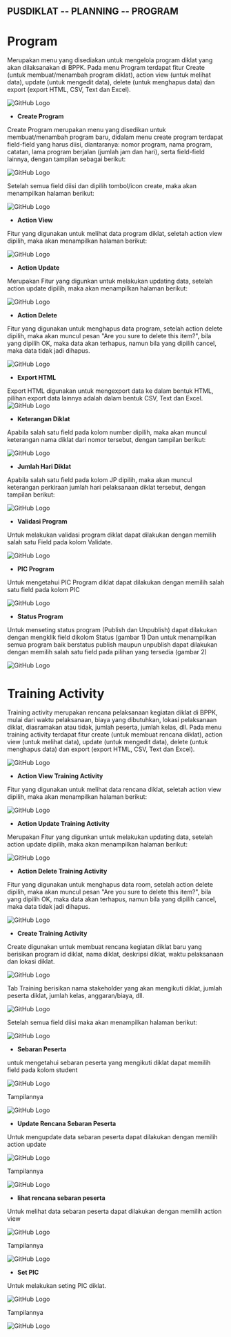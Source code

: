 PUSDIKLAT -- PLANNING -- PROGRAM 
--
# Program #
Merupakan menu yang disediakan untuk mengelola program diklat yang akan dilaksanakan di BPPK. Pada menu Program terdapat fitur Create (untuk membuat/menambah program diklat), action view (untuk melihat data), update (untuk mengedit data), delete (untuk menghapus data) dan export (export HTML, CSV, Text dan Excel).

![GitHub Logo](/images/30.jpg)

- **Create Program**

Create Program merupakan menu yang disedikan untuk membuat/menambah program baru, didalam menu create program terdapat field-field yang harus diisi, diantaranya: nomor program, nama program, catatan, lama program berjalan (jumlah jam dan hari), serta field-field lainnya, dengan tampilan sebagai berikut:

![GitHub Logo](/images/31.jpg)

Setelah semua field diisi dan dipilih tombol/icon create, maka akan menampilkan halaman berikut:

![GitHub Logo](/images/32.jpg)

- **Action View**

Fitur yang digunakan untuk melihat data program diklat, seletah action view dipilih, maka akan menampilkan halaman berikut:

![GitHub Logo](/images/33.jpg)

- **Action Update**

Merupakan Fitur yang digunkan untuk melakukan updating data, setelah action update dipilih, maka akan menampilkan halaman berikut:

![GitHub Logo](/images/34.jpg)

- **Action Delete**

Fitur yang digunakan untuk menghapus data program, setelah action delete dipilih, maka akan muncul pesan "Are you sure to delete this item?", bila yang dipilih OK, maka data akan terhapus, namun bila yang dipilih cancel, maka data tidak jadi dihapus.

![GitHub Logo](/images/28.jpg)

- **Export HTML**

Export HTML digunakan untuk mengexport data ke dalam bentuk HTML, pilihan export data lainnya adalah dalam bentuk CSV, Text dan Excel.
![GitHub Logo](/images/35.jpg)

- **Keterangan Diklat**

Apabila salah satu field pada kolom number dipilih, maka akan muncul keterangan nama diklat dari nomor tersebut, dengan tampilan berikut:

![GitHub Logo](/images/36.jpg)

- **Jumlah Hari Diklat**

Apabila salah satu field pada kolom JP dipilih, maka akan muncul keterangan perkiraan jumlah hari pelaksanaan diklat tersebut, dengan tampilan berikut:

![GitHub Logo](/images/37.jpg)

- **Validasi Program**

Untuk melakukan validasi program diklat dapat dilakukan dengan memilih salah satu Field pada kolom Validate.

![GitHub Logo](/images/38.jpg)

- **PIC Program**

Untuk mengetahui PIC Program diklat dapat dilakukan dengan memilih salah satu field pada kolom PIC 

![GitHub Logo](/images/39.jpg)

- **Status Program**

Untuk menseting status program (Publish dan Unpublish) dapat dilakukan dengan mengklik field dikolom Status (gambar 1)
Dan untuk menampilkan semua program baik berstatus publish maupun unpublish dapat dilakukan dengan memilih salah satu field pada pilihan yang tersedia (gambar 2)

![GitHub Logo](/images/40.jpg)

# Training Activity #
Training activity merupakan rencana pelaksanaan kegiatan diklat di BPPK, mulai dari waktu pelaksanaan, biaya yang dibutuhkan, lokasi pelaksanaan diklat, diasramakan atau tidak, jumlah peserta, jumlah kelas, dll. Pada menu training activity terdapat fitur create (untuk membuat rencana diklat), action view (untuk melihat data), update (untuk mengedit data), delete (untuk menghapus data) dan export (export HTML, CSV, Text dan Excel).

![GitHub Logo](/images/41.jpg)

- **Action View Training Activity**

Fitur yang digunakan untuk melihat data rencana diklat, seletah action view dipilih, maka akan menampilkan halaman berikut:

![GitHub Logo](/images/51.jpg)

- **Action Update Training Activity**

Merupakan Fitur yang digunkan untuk melakukan updating data, setelah action update dipilih, maka akan menampilkan halaman berikut:

![GitHub Logo](/images/52.jpg)

- **Action Delete Training Activity**

Fitur yang digunakan untuk menghapus data room, setelah action delete dipilih, maka akan muncul pesan "Are you sure to delete this item?", bila yang dipilih OK, maka data akan terhapus, namun bila yang dipilih cancel, maka data tidak jadi dihapus.

![GitHub Logo](/images/28.jpg)


- **Create Training Activity**

Create digunakan untuk membuat rencana kegiatan diklat baru yang berisikan program id diklat, nama diklat, deskripsi diklat, waktu pelaksanaan dan lokasi diklat.

![GitHub Logo](/images/42.jpg)

Tab Training berisikan nama stakeholder yang akan mengikuti diklat, jumlah peserta diklat, jumlah kelas, anggaran/biaya, dll.

![GitHub Logo](/images/43.jpg)

Setelah semua field diisi maka akan menampilkan halaman berikut:

![GitHub Logo](/images/44.jpg)

- **Sebaran Peserta** 

untuk mengetahui sebaran peserta yang mengikuti diklat dapat memilih field pada kolom student

![GitHub Logo](/images/45.jpg)

Tampilannya

![GitHub Logo](/images/46.jpg)

- **Update Rencana Sebaran Peserta**

Untuk mengupdate data sebaran peserta dapat dilakukan dengan memilih action update

![GitHub Logo](/images/47.jpg)

Tampilannya

![GitHub Logo](/images/48.jpg)

- **lihat rencana sebaran peserta**

Untuk melihat data sebaran peserta dapat dilakukan dengan memilih action view

![GitHub Logo](/images/49.jpg)

Tampilannya

![GitHub Logo](/images/50.jpg)

- **Set PIC**

Untuk melakukan seting PIC diklat.
 
![GitHub Logo](/images/53.jpg)

Tampilannya

![GitHub Logo](/images/54.jpg)